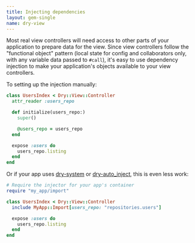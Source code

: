 ```yaml
---
title: Injecting dependencies
layout: gem-single
name: dry-view
---
```


Most real view controllers will need access to other parts of your application to prepare data for the view. Since view controllers follow the "functional object" pattern (local state for config and collaborators only, with any variable data passed to `#call`), it's easy to use dependency injection to make your application's objects available to your view controllers.

To setting up the injection manually:

```ruby
class UsersIndex < Dry::View::Controller
  attr_reader :users_repo

  def initialize(users_repo:)
    super()

    @users_repo = users_repo
  end

  expose :users do
    users_repo.listing
  end
end
```

Or if your app uses [dry-system](/gems/dry-system) or [dry-auto_inject](/gems/dry-auto_inject), this is even less work:

```ruby
# Require the injector for your app's container
require "my_app/import"

class UsersIndex < Dry::View::Controller
  include MyApp::Import[users_repo: "repositories.users"]

  expose :users do
    users_repo.listing
  end
end
```
